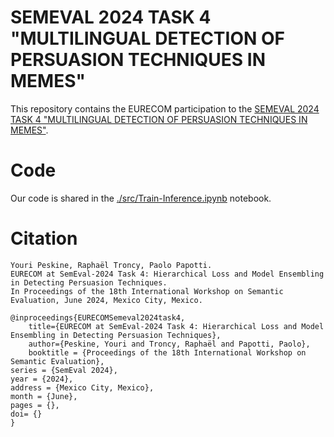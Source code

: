 # SEMEVAL 2024 TASK 4 "MULTILINGUAL DETECTION OF PERSUASION TECHNIQUES IN MEMES"

This repository contains the EURECOM participation to the  [SEMEVAL 2024 TASK 4 "MULTILINGUAL DETECTION OF PERSUASION TECHNIQUES IN MEMES"](https://propaganda.math.unipd.it/semeval2024task4/).

# Code
Our code is shared in the [./src/Train-Inference.ipynb](./src/Train-Inference.ipynb) notebook.

# Citation
```
Youri Peskine, Raphaël Troncy, Paolo Papotti.
EURECOM at SemEval-2024 Task 4: Hierarchical Loss and Model Ensembling in Detecting Persuasion Techniques.
In Proceedings of the 18th International Workshop on Semantic Evaluation, June 2024, Mexico City, Mexico.

@inproceedings{EURECOMSemeval2024task4,
	title={EURECOM at SemEval-2024 Task 4: Hierarchical Loss and Model Ensembling in Detecting Persuasion Techniques},
	author={Peskine, Youri and Troncy, Raphaël and Papotti, Paolo},
	booktitle = {Proceedings of the 18th International Workshop on Semantic Evaluation},
series = {SemEval 2024},
year = {2024},
address = {Mexico City, Mexico},
month = {June},
pages = {},    
doi= {}           
}
```
